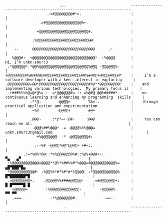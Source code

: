                             ....                            ----------------------------------------------------------------------
                      .-+#@@@@@@@@#*=.                      |                                                                    |
                   .=#@@@@@@@@@@@@@@@@%+.                   |                                                                    |
                  +@@@@@@@@@@@@@@@@@@@@@@#.                 |                                                                    |
                .%@@@@@@@@@@@@@@@@@@@@@@@@@:                |                                                                    |
        --      @@@@@@@@@@@@@@@@@@@@@@@@@@@@.     .:        |                                                                    |
       %@@@#:  +@@@@@@@@@@@@@@@@@@@@@@@@@@@@*  :%@@@@       |                        Hi, I’m unkn-s0urc3                         |
     :*@@@@@@*.*@@%@@@@@@@@@@@@@@@@@@@@@@%@@@ -@@@@@@%-     |                                                                    |
    +@@@@@@@@@%#@@@#@@@@@@@@@@@@@@@@@@@@%#@@@+@@@@@@@@@*    |     I’m a software developer with a keen interest in exploring     |
    .@@@@@@@@@@=@@*@@@@@@@@@@@@@@@@@@@@@@#%@**@@@@@@@@@:    |    and implementing various technologies.  My primary focus is     |
     .+###%%%%@=@*@%=-:--=*@@@@@@#=:::-=%@#@-@@%#####*.     |    on continuous learning and enhancing my programming  skills     |
               :**@.       .@@@@=        %%=..              |    through practical application and experimentation.              |
                =%@        -@@@@+        #@=                |                                                                    |
               .@@@-     :*@*=++@#-     :@@@                |     You can reach me at:                                           |
                -@@@%##%@@@+ .= -@@@@%%%@@@=                |     unkn.s0urc3@gmail.com                                          |
                  +%@@@@@@@- -* .@@@@@@@@#:                 |                                                                    |
                 .--%# -@@@@*@@*@@@@+ +#=:.                 |                                                                    |
            .:=*%@%*@@::*%%@@@@@@@%#::%@%+@@#+-:.           |                               ▀▄   ▄▀                              |
     :%@@@@@@@@@@@@=@@@@**@%*%##%%#*%@@@=#@@@@@@@@@@@%=     |                              ▄█▀███▀█▄                             |
     *@@@@@@@@@@@#- .%@@%%*#*%#*#*%@@@@: :*@@@@@@@@@@@%     |                             █▀███████▀█                            |
     .=@@@@@@@@+.    .@@@@@%%####@@@@@-    .=#@@@@@@@+:     |                             █ █▀▀▀▀▀█ █                            |
       +@@@@@=        :%@@@@@@@@@@@@@-        -@@@@@%       |                                ▀▀ ▀▀                              |
       .===-            -*%@@@@@@@#-            -==-.       |                                                                    |
                              ..                            ----------------------------------------------------------------------
